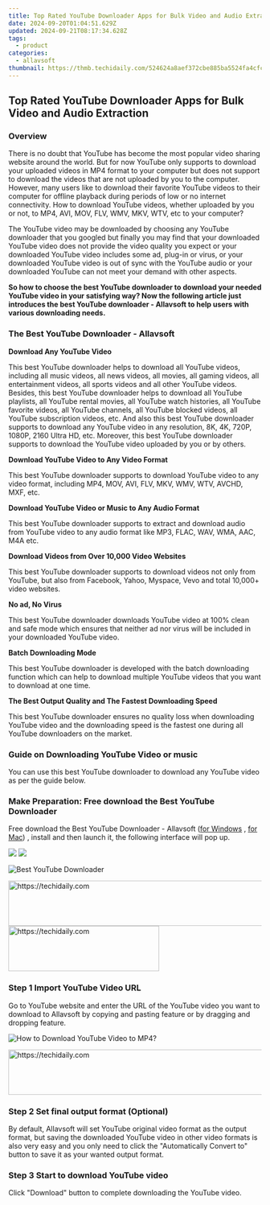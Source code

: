 ```yaml
---
title: Top Rated YouTube Downloader Apps for Bulk Video and Audio Extraction
date: 2024-09-20T01:04:51.629Z
updated: 2024-09-21T08:17:34.628Z
tags:
  - product
categories:
  - allavsoft
thumbnail: https://thmb.techidaily.com/524624a8aef372cbe885ba5524fa4cfc7d196c57bd7eb5355d7bfa8bf34a7eb4.jpg
---
```


## Top Rated YouTube Downloader Apps for Bulk Video and Audio Extraction

### Overview

There is no doubt that YouTube has become the most popular video sharing website around the world. But for now YouTube only supports to download your uploaded videos in MP4 format to your computer but does not support to download the videos that are not uploaded by you to the computer. However, many users like to download their favorite YouTube videos to their computer for offline playback during periods of low or no internet connectivity. How to download YouTube videos, whether uploaded by you or not, to MP4, AVI, MOV, FLV, WMV, MKV, WTV, etc to your computer?

The YouTube video may be downloaded by choosing any YouTube downloader that you googled but finally you may find that your downloaded YouTube video does not provide the video quality you expect or your downloaded YouTube video includes some ad, plug-in or virus, or your downloaded YouTube video is out of sync with the YouTube audio or your downloaded YouTube can not meet your demand with other aspects.

**So how to choose the best YouTube downloader to download your needed YouTube video in your satisfying way? Now the following article just introduces the best YouTube downloader - Allavsoft to help users with various downloading needs.**

### The Best YouTube Downloader - Allavsoft

**Download Any YouTube Video**

This best YouTube downloader helps to download all YouTube videos, including all music videos, all news videos, all movies, all gaming videos, all entertainment videos, all sports videos and all other YouTube videos. Besides, this best YouTube downloader helps to download all YouTube playlists, all YouTube rental movies, all YouTube watch histories, all YouTube favorite videos, all YouTube channels, all YouTube blocked videos, all YouTube subscription videos, etc. And also this best YouTube downloader supports to download any YouTube video in any resolution, 8K, 4K, 720P, 1080P, 2160 Ultra HD, etc. Moreover, this best YouTube downloader supports to download the YouTube video uploaded by you or by others.

**Download YouTube Video to Any Video Format**

This best YouTube downloader supports to download YouTube video to any video format, including MP4, MOV, AVI, FLV, MKV, WMV, WTV, AVCHD, MXF, etc.

**Download YouTube Video or Music to Any Audio Format**

This best YouTube downloader supports to extract and download audio from YouTube video to any audio format like MP3, FLAC, WAV, WMA, AAC, M4A etc.

**Download Videos from Over 10,000 Video Websites**

This best YouTube downloader supports to download videos not only from YouTube, but also from Facebook, Yahoo, Myspace, Vevo and total 10,000+ video websites.

**No ad, No Virus**

This best YouTube downloader downloads YouTube video at 100% clean and safe mode which ensures that neither ad nor virus will be included in your downloaded YouTube video.

**Batch Downloading Mode**

This best YouTube downloader is developed with the batch downloading function which can help to download multiple YouTube videos that you want to download at one time.

**The Best Output Quality and The Fastest Downloading Speed**

This best YouTube downloader ensures no quality loss when downloading YouTube video and the downloading speed is the fastest one during all YouTube downloaders on the market.

### Guide on Downloading YouTube Video or music

You can use this best YouTube downloader to download any YouTube video as per the guide below.

### Make Preparation: Free download the Best YouTube Downloader

Free download the Best YouTube Downloader - Allavsoft ([for Windows](https://tools.techidaily.com/allavsoft/products/) , [for Mac](https://tools.techidaily.com/allavsoft/products/)) , install and then launch it, the following interface will pop up.

[![](https://www.allavsoft.com/how-to/../images/how-to/free-download-win.jpg)](https://tools.techidaily.com/allavsoft/products/) [![](https://www.allavsoft.com/how-to/../images/how-to/free-download-mac.jpg)](https://tools.techidaily.com/allavsoft/products/)

![Best YouTube Downloader](https://www.allavsoft.com/how-to/../images/allavsoft/screen-shot-600.jpg)

<!-- affiliate ads begin -->
<a href="https://aligracehair.sjv.io/c/5597632/1997680/19272" target="_top" id="1997680">
  <img src="//a.impactradius-go.com/display-ad/19272-1997680" border="0" alt="https://techidaily.com" width="728" height="90"/>
</a>
<img height="0" width="0" src="https://aligracehair.sjv.io/i/5597632/1997680/19272" style="position:absolute;visibility:hidden;" border="0" />
<!-- affiliate ads end -->

<!-- affiliate ads begin -->
<a href="https://review-au.sjv.io/c/5597632/2098704/14409" target="_top" id="2098704">
  <img src="//a.impactradius-go.com/display-ad/14409-2098704" border="0" alt="https://techidaily.com" width="300" height="90"/>
</a>
<img height="0" width="0" src="https://review-au.sjv.io/i/5597632/2098704/14409" style="position:absolute;visibility:hidden;" border="0" />
<!-- affiliate ads end -->

### Step 1 Import YouTube Video URL

Go to YouTube website and enter the URL of the YouTube video you want to download to Allavsoft by copying and pasting feature or by dragging and dropping feature.

![How to Download YouTube Video to MP4?](https://www.allavsoft.com/how-to/../images/how-to/download-rtmp-video/download-rtmp-video.jpg)

<!-- affiliate ads begin -->
<a href="https://ephamedtechinc.pxf.io/c/5597632/2137209/26400" target="_top" id="2137209">
  <img src="//a.impactradius-go.com/display-ad/26400-2137209" border="0" alt="https://techidaily.com" width="728" height="90"/>
</a>
<img height="0" width="0" src="https://ephamedtechinc.pxf.io/i/5597632/2137209/26400" style="position:absolute;visibility:hidden;" border="0" />
<!-- affiliate ads end -->

### Step 2 Set final output format (Optional)

By default, Allavsoft will set YouTube original video format as the output format, but saving the downloaded YouTube video in other video formats is also very easy and you only need to click the "Automatically Convert to" button to save it as your wanted output format.

### Step 3 Start to download YouTube video

Click "Download" button to complete downloading the YouTube video.

<ins class="adsbygoogle"
     style="display:block"
     data-ad-format="autorelaxed"
     data-ad-client="ca-pub-7571918770474297"
     data-ad-slot="1223367746"></ins>

<ins class="adsbygoogle"
     style="display:block"
     data-ad-client="ca-pub-7571918770474297"
     data-ad-slot="8358498916"
     data-ad-format="auto"
     data-full-width-responsive="true"></ins>



